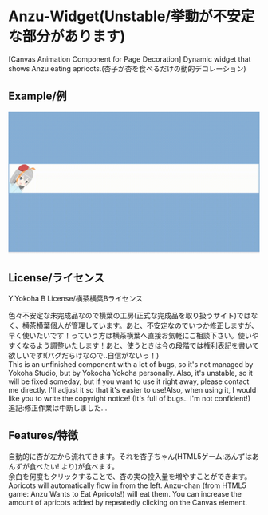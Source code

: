 # Anzu-Widget(Unstable/挙動が不安定な部分があります)  
[Canvas Animation Component for Page Decoration] Dynamic widget that shows Anzu eating apricots.(杏子が杏を食べるだけの動的デコレーション)  

## Example/例  
![gif](./example.gif)  

## License/ライセンス  
Y.Yokoha B License/横茶横葉Bライセンス  

色々不安定な未完成品なので横葉の工房(正式な完成品を取り扱うサイト)ではなく、横茶横葉個人が管理しています。あと、不安定なのでいつか修正しますが、早く使いたいです！っていう方は横茶横葉へ直接お気軽にご相談下さい。使いやすくなるよう調整いたします！あと、使うときは今の段階では権利表記を書いて欲しいです!(バグだらけなので..自信がないっ！)  
This is an unfinished component with a lot of bugs, so it's not managed by Yokoha Studio, but by Yokocha Yokoha personally. Also, it's unstable, so it will be fixed someday, but if you want to use it right away, please contact me directly. I'll adjust it so that it's easier to use!Also, when using it, I would like you to write the copyright notice! (It's full of bugs.. I'm not confident!)  
追記:修正作業は中断しました...   
## Features/特徴  
自動的に杏が左から流れてきます。それを杏子ちゃん(HTML5ゲーム:あんずはあんずが食べたい! より)が食べます。  
余白を何度もクリックすることで、杏の実の投入量を増やすことができます。  
Apricots will automatically flow in from the left. Anzu-chan (from HTML5 game: Anzu Wants to Eat Apricots!) will eat them. 
You can increase the amount of apricots added by repeatedly clicking on the Canvas element.  
